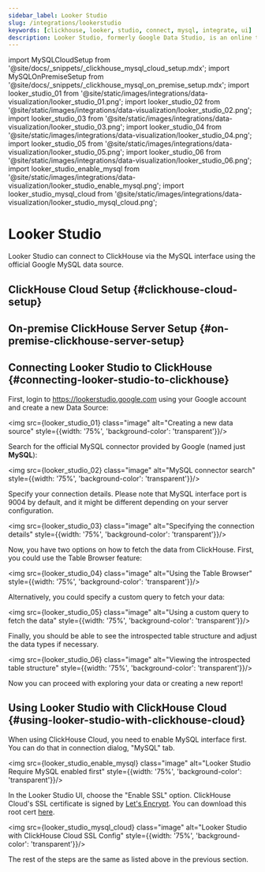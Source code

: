 ```yaml
---
sidebar_label: Looker Studio
slug: /integrations/lookerstudio
keywords: [clickhouse, looker, studio, connect, mysql, integrate, ui]
description: Looker Studio, formerly Google Data Studio, is an online tool for converting data into customizable informative reports and dashboards.
---
```


import MySQLCloudSetup from '@site/docs/_snippets/_clickhouse_mysql_cloud_setup.mdx';
import MySQLOnPremiseSetup from '@site/docs/_snippets/_clickhouse_mysql_on_premise_setup.mdx';
import looker_studio_01 from '@site/static/images/integrations/data-visualization/looker_studio_01.png';
import looker_studio_02 from '@site/static/images/integrations/data-visualization/looker_studio_02.png';
import looker_studio_03 from '@site/static/images/integrations/data-visualization/looker_studio_03.png';
import looker_studio_04 from '@site/static/images/integrations/data-visualization/looker_studio_04.png';
import looker_studio_05 from '@site/static/images/integrations/data-visualization/looker_studio_05.png';
import looker_studio_06 from '@site/static/images/integrations/data-visualization/looker_studio_06.png';
import looker_studio_enable_mysql from '@site/static/images/integrations/data-visualization/looker_studio_enable_mysql.png';
import looker_studio_mysql_cloud from '@site/static/images/integrations/data-visualization/looker_studio_mysql_cloud.png';

# Looker Studio

Looker Studio can connect to ClickHouse via the MySQL interface using the official Google MySQL data source.

## ClickHouse Cloud Setup {#clickhouse-cloud-setup}
<MySQLCloudSetup />

## On-premise ClickHouse Server Setup {#on-premise-clickhouse-server-setup}
<MySQLOnPremiseSetup />

## Connecting Looker Studio to ClickHouse {#connecting-looker-studio-to-clickhouse}

First, login to https://lookerstudio.google.com using your Google account and create a new Data Source:

<img src={looker_studio_01} class="image" alt="Creating a new data source" style={{width: '75%', 'background-color': 'transparent'}}/>
<br/>

Search for the official MySQL connector provided by Google (named just **MySQL**):

<img src={looker_studio_02} class="image" alt="MySQL connector search" style={{width: '75%', 'background-color': 'transparent'}}/>
<br/>

Specify your connection details. Please note that MySQL interface port is 9004 by default, 
and it might be different depending on your server configuration.

<img src={looker_studio_03} class="image" alt="Specifying the connection details" style={{width: '75%', 'background-color': 'transparent'}}/>
<br/>

Now, you have two options on how to fetch the data from ClickHouse. First, you could use the Table Browser feature:

<img src={looker_studio_04} class="image" alt="Using the Table Browser" style={{width: '75%', 'background-color': 'transparent'}}/>
<br/>

Alternatively, you could specify a custom query to fetch your data:

<img src={looker_studio_05} class="image" alt="Using a custom query to fetch the data" style={{width: '75%', 'background-color': 'transparent'}}/>
<br/>

Finally, you should be able to see the introspected table structure and adjust the data types if necessary. 

<img src={looker_studio_06} class="image" alt="Viewing the introspected table structure" style={{width: '75%', 'background-color': 'transparent'}}/>
<br/>

Now you can proceed with exploring your data or creating a new report! 

## Using Looker Studio with ClickHouse Cloud {#using-looker-studio-with-clickhouse-cloud}

When using ClickHouse Cloud, you need to enable MySQL interface first. You can do that in connection dialog, "MySQL" tab.

<img src={looker_studio_enable_mysql} class="image" alt="Looker Studio Require MySQL enabled first" style={{width: '75%', 'background-color': 'transparent'}}/>
<br/>

In the Looker Studio UI, choose the "Enable SSL" option. ClickHouse Cloud's SSL certificate is signed by [Let's Encrypt](https://letsencrypt.org/certificates/). You can download this root cert [here](https://letsencrypt.org/certs/isrgrootx1.pem).

<img src={looker_studio_mysql_cloud} class="image" alt="Looker Studio with ClickHouse Cloud SSL Config" style={{width: '75%', 'background-color': 'transparent'}}/>
<br/>

The rest of the steps are the same as listed above in the previous section.
